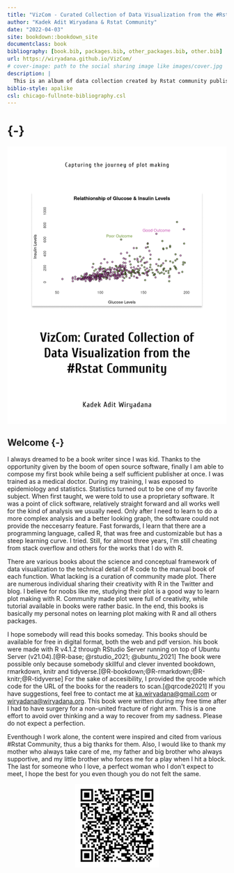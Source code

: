 ```yaml
--- 
title: "VizCom - Curated Collection of Data Visualization from the #Rstat Community"
author: "Kadek Adit Wiryadana & Rstat Community"
date: "2022-04-03"
site: bookdown::bookdown_site
documentclass: book
bibliography: [book.bib, packages.bib, other_packages.bib, other.bib]
url: https://wiryadana.github.io/VizCom/
# cover-image: path to the social sharing image like images/cover.jpg
description: |
  This is an album of data collection created by Rstat community published in various web and social media.
biblio-style: apalike
csl: chicago-fullnote-bibliography.csl
---
```


#  {-}

<img src="vizcom_cover.png" style="display: block; margin: auto;" />

## Welcome {-}
I always dreamed to be a book writer since I was kid. Thanks to the opportunity given by the boom of open source software, finally I am able to compose my first book while being a self sufficient publisher at once. I was trained as a medical doctor. During my training, I was exposed to epidemiology and statistics. Statistics turned out to be one of my favorite subject. When first taught, we were told to use a proprietary software. It was a point of click software, relatively straight forward and all works well for the kind of analysis we usually need. Only after I need to learn to do a more complex analysis and a better looking graph, the software could not provide the neccesarry feature. Fast forwards, I learn that there are a programming language, called R, that was free and customizable but has a steep learning curve. I tried. Still, for almost three years, I'm still cheating from stack overflow and others for the works that I do with R. 

There are various books about the science and conceptual framework of data visualization to the technical detail of R code to the manual book of each function. What lacking is a curation of community made plot. There are numerous individual sharing their creativity with R in the Twitter and blog. I believe for noobs like me, studying their plot is a good way to learn plot making with R. Community made plot were full of creativity, while tutorial available in books were rather basic. In the end, this books is basically my personal notes on learning plot making with R and all others packages.

I hope somebody will read this books someday. This books should be available for free in digital format, both the web and pdf version. his book were made with R v4.1.2 through RStudio Server running on top of Ubuntu Server (v21.04).[@R-base; @rstudio_2021; @ubuntu_2021] The book were possible only because somebody skillful and clever invented bookdown, rmarkdown, knitr and tidyverse.[@R-bookdown;@R-rmarkdown;@R-knitr;@R-tidyverse] For the sake of accesibility, I provided the qrcode which code for the URL of the books for the readers to scan.[@qrcode2021] If you have suggestions, feel free to contact me at ka.wiryadana@gmail.com or wiryadana@wiryadana.org. This book were written during my free time after I had to have surgery for a non-united fracture of right arm. This is a one effort to avoid over thinking and a way to recover from my sadness. Please do not expect a perfection.

Eventhough I work alone, the content were inspired and cited from various #Rstat Community, thus a big thanks for them. Also, I would like to thank my mother who always take care of me, my father and big brother who always supportive, and my little brother who forces me for a play when I hit a block. The last for someone who I love, a perfect woman who I don't expect to meet, I hope the best for you even though you do not felt the same.

<img src="index_files/figure-html/qrcode-1.png" width="192" style="display: block; margin: auto;" />


 

